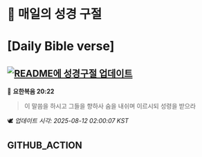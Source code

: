 # 🙏 매일의 성경 구절
# [Daily Bible verse]
## [![README에 성경구절 업데이트](https://github.com/DONGSUKA/first_test/actions/workflows/update-readme-bible.yml/badge.svg)](https://github.com/DONGSUKA/first_test/actions/workflows/update-readme-bible.yml)
<!-- START_BIBLE_VERSE -->
📖 **요한복음 20:22**
> 이 말씀을 하시고 그들을 향하사 숨을 내쉬며 이르시되 성령을 받으라

🕊️ _업데이트 시각: 2025-08-12 02:00:07 KST_
  <!-- END_BIBLE_VERSE -->
## GITHUB_ACTION
